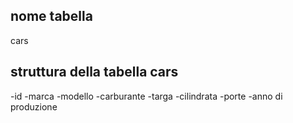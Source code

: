 ## nome tabella
cars

## struttura della tabella cars
-id
-marca
-modello
-carburante
-targa
-cilindrata
-porte
-anno di produzione
